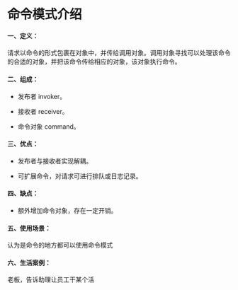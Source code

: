 # 命令模式介绍

#### 一、定义：

请求以命令的形式包裹在对象中，并传给调用对象。调用对象寻找可以处理该命令的合适的对象，并把该命令传给相应的对象，该对象执行命令。

#### 二、组成：

- 发布者 invoker。
  
- 接收者 receiver。
  
- 命令对象 command。

#### 三、优点：

- 发布者与接收者实现解耦。

- 可扩展命令，对请求可进行排队或日志记录。


#### 四、缺点：

- 额外增加命令对象，存在一定开销。
  
#### 五、使用场景：

认为是命令的地方都可以使用命令模式

#### 六、生活案例：

老板，告诉助理让员工干某个活


